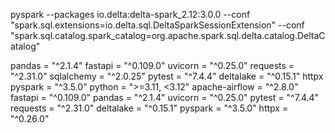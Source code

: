 pyspark --packages io.delta:delta-spark_2.12:3.0.0 --conf "spark.sql.extensions=io.delta.sql.DeltaSparkSessionExtension" --conf "spark.sql.catalog.spark_catalog=org.apache.spark.sql.delta.catalog.DeltaCatalog"

pandas = "^2.1.4"
fastapi = "^0.109.0"
uvicorn = "^0.25.0"
requests = "^2.31.0"
sqlalchemy = "^2.0.25"
pytest = "^7.4.4"
deltalake = "^0.15.1"
httpx pyspark = "^3.5.0"
python = ">=3.11, <3.12"
apache-airflow = "^2.8.0"
fastapi = "^0.109.0"
pandas = "^2.1.4"
uvicorn = "^0.25.0"
pytest = "^7.4.4"
requests = "^2.31.0"
deltalake = "^0.15.1"
pyspark = "^3.5.0"
httpx = "^0.26.0"
